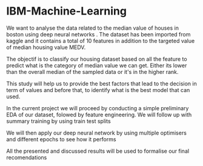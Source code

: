 # IBM-Machine-Learning


We want to analyse the data related to the median value of houses in boston using deep neural networks . The dataset has been imported from kaggle and it contains a total of 10 features in addition to the targeted value of median housing value MEDV.

The objectif is to classify our housing dataset based on all the feature to predict what is the category of median value we can get. Either its lower than the overall median of the sampled data or it's in the higher rank.

This study will help us to provide the best factors that lead to the decision in term of values and before that, to identify what is the best model that can used.

In the current project we will proceed by conducting a simple preliminary EDA of our dataset, folowed by feature engineering. We will follow up with summary training by using train test splits

We will then apply our deep neural network by using multiple optimisers and different epochs to see how it performs

All the presented and discussed results will be used to formalise our final recomendations
